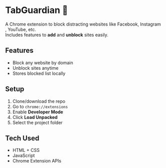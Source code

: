 # TabGuardian 🚫

A Chrome extension to block distracting websites like Facebook, Instagram , YouTube, etc.  
Includes features to **add** and **unblock** sites easily.

## Features
- Block any website by domain
- Unblock sites anytime
- Stores blocked list locally

## Setup
1. Clone/download the repo
2. Go to `chrome://extensions`
3. Enable **Developer Mode**
4. Click **Load Unpacked**
5. Select the project folder

## Tech Used
- HTML + CSS
- JavaScript
- Chrome Extension APIs
